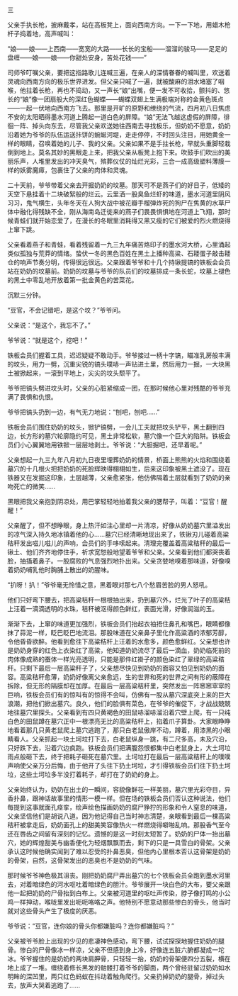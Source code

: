三

父亲手执长枪，披麻戴孝，站在高板凳上，面向西南方向。一下一下地，用蜡木枪杆子捣着地，高声喊叫：

“娘——娘——上西南——宽宽的大路——长长的宝船——溜溜的骏马——足足的盘缠——娘——娘——你甜处安身，苦处花钱——”

司师爷叮嘱父亲，要把这指路歌儿连喊三遍，在亲人的深情眷眷的喊叫里，欢送着灵魂向西南方向的极乐世界进发。但父亲只喊了一遍，就被酸麻的泪水堵塞了咽喉，他拄着长枪，再也不捣动，又一声长“娘”出嘴，便一发不可收拾，颤抖的、悠长的“娘”像一团扇般大的深红色蝴蝶——蝴蝶双翅上生满极端对称的金黄色斑点——一起一伏地向西南方飞去。那里是开旷的原野和缭绕的气流，四月初八日焦虑不安的太阳晒得墨水河道上腾起一道白色的屏障。“娘”无法飞越这虚假的屏障，徘徊一阵、掉头向东去，尽管我父亲欢送她往西南去寻找极乐，但奶奶不愿意，奶奶沿着她为爷爷的队伍运送拤饼的蜿蜒河堤，走走停停，不时回头注目，用她黄金一样的眼睛，召唤着她的儿子、我的父亲。父亲如果不是手拄长枪，早就头重脚轻栽倒到地上。莫名其妙的黑眼走上来，把我父亲从板凳上抱下来。吹鼓手们吹出的美丽乐声，人堆里发出的冲天臭气，殡葬仪仗的灿烂光彩，三合一成高级塑料薄膜一样的妖雾魔瘴，包裹住了父亲的肉体和灵魂。

二十天前，爷爷带着父亲去开掘奶奶的坟墓。那天可不是燕子们的好日子，低矮的天空下悬挂着十二块破絮般的烂云。云里洒一股臭鱼烂虾的味道，墨水河道里阴风习习，鬼气横生，头年冬天在人狗大战中被花瓣手榴弹炸死的狗尸在焦黄的水草尸体中融化得残缺不全，刚从海南岛迁徙来的燕子们畏畏惧惧地在河道上飞翔，那时候青蛙们就开始恋爱了，在漫长的冬眠里消耗得又黑又瘦的它们被爱的烈火燃烧得上窜下跳。

父亲看着燕子和青蛙，看着残留着一九三九年痛苦烙印子的墨水河大桥，心里涌起类似孤独与荒莽的情绪。蛰伏一冬的黑色百姓在黑土上播种高粱、石耧蛋子敲击耧仓的响声节奏分明，传得很远很远。父亲跟着爷爷和十几个持锹提镐的铁板会会员站在奶奶的坟墓前。奶奶的坟墓与爷爷的队员们的坟墓排成一条长蛇，坟墓上褪色的黑土中零乱地开放着第一批金黄色的苦菜花。

沉默三分钟。

“豆官，不会记错吧，是这个坟？”爷爷问。

父亲说：“是这个，我忘不了。”

爷爷说：“就是这个，挖吧！”

铁板会员们握着工具，迟迟疑疑不敢动手。爷爷接过一柄十字镐，瞄准乳房般丰满的坟头，用力一劈，沉重尖锐的镐头噗哧一声钻进土里，然后用力一掘，一大块黑土被掀起来，一滚到平地上，尖尖的坟头颓平了。

爷爷把镐头劈进坟头时，父亲的心脏紧缩成一团，在那时候他心里对残酷的爷爷充满了畏惧和仇恨。

爷爷把镐头扔到一边，有气无力地说：“刨吧，刨吧……”

铁板会员们围住奶奶的坟头，锨铲镐劈，一会儿工夫就把坟头铲平，黑土翻到四边，长方形的墓穴轮廓隐约可见，黑土非常松软，墓穴像一个巨大的陷阱。铁板会员们小心翼翼地用铁锨一层层地剥土。爷爷说：“大胆掘吧，还早着呢。”

父亲想起一九三九年八月初九日夜里埋葬奶奶的情景，桥面上熊熊的火焰和围绕着墓穴的十几根火把把奶奶的死脸辉映得栩栩如生，后来这印象被黑土遮没了。现在铁器又在发掘这印象，土层越薄，父亲愈紧张，他仿佛隔着土层就看到了奶奶的亲吻死亡的微笑……

黑眼把我父亲抱到阴凉处，用巴掌轻轻地拍着我父亲的腮帮子，叫着：“豆官！醒醒！”

父亲醒了，但不想睁眼，身上热汗如注心里却一片清凉，好像从奶奶墓穴里溢发出的凉气深入持久地冰镇着他的心……墓穴已经清晰地现出来了，铁锹刃儿碰着高粱秸秆发出嗞儿嗞儿的声响，会员们的手哆嗦起来。清理完覆盖着高粱秸秆的最后一锹土、他们齐齐地停住手，祈求宽恕般地望着爷爷和父亲。父亲看到他们都哭丧着脸，抽搐着鼻子。一股腐败的气息强烈地扑出来。父亲贪婪地嗅着那味道，好像嗅着奶奶哺乳他时胸脯上散出的奶腥味。

“扒呀！扒！”爷爷毫无怜惜之意，黑着眼对那七八个愁眉苦脸的男人怒吼。

他们只好弯下腰去，把高粱秸秆一根根抽出来，扔到墓穴外，烂光了叶子的高粱秸上汪着一滴滴透明的水珠，秸秆被沤得颜色鲜红，表面光滑，好像润滋的玉。

渐渐下去，上窜的味道更加强烈，铁板会员们抬起衣袖捂住鼻孔和嘴巴，眼睛都像抹了蒜泥一样，眨巴眨巴地流泪。那股味道在父亲鼻子里化作高粱酒的浓郁芳醇，令他昏昏欲醉。他看到愈往下高粱秸秆上汪着的水愈多，颜色愈鲜红。父亲想也许是奶奶身穿的红色上衣染红了高粱，他知道奶奶流尽了最后一滴血，奶奶临死前的肉体像成熟的蚕体一样光亮透明，只能是那件红褂子的颜色染红了翠绿的高粱秸秆。只剩下最后一层高粱秆子了，父亲想尽快见到奶奶的面容又怕见到奶奶的面容。高粱秸秆愈薄，奶奶好像离父亲愈远，生的世界和死的世界之间有形的蔽障在拆除，但无形的隔膜却在加厚。在最后一层高粱秸秆里，突然发出一阵窸窸窣窣的巨响，铁板会员们有的惊叫有的惊得不会叫，仿佛有一股从墓穴深底突上来的巨大浪潮，把他们掀出墓穴。良久，他们的脸俱有菜色，在爷爷的催促下，才战战兢兢地往墓穴里探头。父亲看到有四只黄褐色的田鼠哧溜哧溜沿着穴壁上爬，有一只纯白色的田鼠蹲在墓穴正中一根漂亮无比的高粱秸秆上，掐着爪子算卦。大家眼睁睁地看着那几只黄老鼠爬上墓穴逃跑了，那只白老鼠傲岸不动，蹲着，用漆黑的小眼睛看人。父亲抓起一块土坷垃打下去，白老鼠纵身一跳，有二尺多高，未及穴沿，只好跌下去，沿着穴边疯跑。铁板会员们把满腹怨恨都集中白老鼠身上，大土坷垃雨点般砸下去，终于把耗子砸死在墓穴里。土坷垃打在最后一层高粱秸秆上的噗噗声响使父亲万分后悔，由于他开了头往下扔土坷垃，才引得铁板会员们往下扔土坷垃，这些土坷垃多半没打着耗子，却打在了奶奶的身上。

父亲始终认为，奶奶在出土的一瞬间，容貌像鲜花一样美丽，墓穴里光彩夺目，异香扑鼻，跟神话故事里的情形一模一样。但在场的铁板会员们否认这种说法，他们每提到这事就面孔痉挛，绘声绘色描画奶奶的腐尸狰狞的形象和令人窒息的味道，父亲坚信他们是胡说八道。因为他记得自己当时神志清楚，亲眼看到最后一棵高粱秸秆被拿走后，奶奶面孔上的甜美笑容像热火一样燃烧得噼啪乱响。那股香气至今还在唇齿之间留有深刻的记忆。遗憾的是这一时刻太短暂了。奶奶的尸体一抬出墓穴，她的辉煌甜美与幽香便化为轻烟飘飘而去，剩下的只是一具雪白的骨架。父亲承认这时候他确实闻到了难以忍受的扑鼻恶臭，但他内心里根本否认这骨架是奶奶的骨架，自然，这骨架发出的恶臭也不是奶奶的气味。

那时候爷爷神色极其沮丧。刚把奶奶腐尸弄出墓穴的七个铁板会员全跑到墨水河里去，对着暗绿色的河水呕吐着暗绿色的胆汁。爷爷展开一块白色的大布，要父亲跟他一起把奶奶的尸骨抬到白布上。父亲被河道里的呕吐声传染，脖子像打鸣的小公鸡一样抻动，喉咙里发出呃呃咯咯之声。他特别不愿意动那些惨白的骨头，他当时就对这些骨头产生了极度的厌恶。

爷爷说：“豆官，连你娘的骨头你都嫌脏吗？连你都嫌脏吗？”

父亲被爷爷脸上出现的少见的悲凄神色感动，弯下腰，试试探探地握住奶奶的腿骨。惨白的尸骨像冰一样凉，父亲不但感到身上冷，好像连五脏六腑都凝成一坨冰。爷爷握住的是奶奶的两块肩胛骨，只轻轻一抬，奶奶的骨架便四分五裂，横在地上成了一堆。缠绕着修长黑发的骷髅打着爷爷的脚面，两个曾经驻留过奶奶如水明眸的深凹里，两只红色蚂蚁在抖动着触角爬行。父亲扔掉奶奶的腿骨，掉过头去，放声大哭着逃跑了……